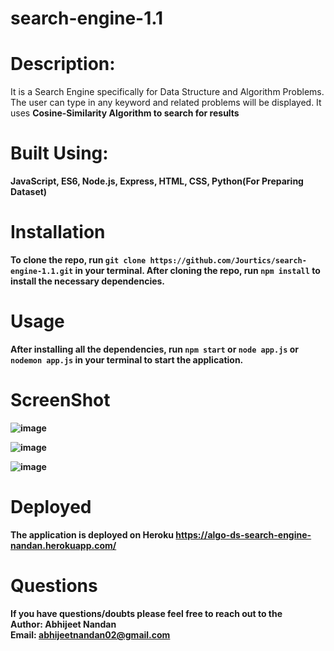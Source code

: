 # search-engine-1.1

# Description:

It is a Search Engine specifically for Data Structure and Algorithm Problems. The user can type in any keyword and related problems will be displayed. It uses <strong>Cosine-Similarity Algorithm <strong>to search for results

# Built Using:
JavaScript, ES6, Node.js, Express, HTML, CSS, Python(For Preparing Dataset)

# Installation
To clone the repo, run ```git clone https://github.com/Jourtics/search-engine-1.1.git``` in your terminal. After cloning the repo, run ```npm install``` to install the necessary dependencies.

# Usage
After installing all the dependencies, run ```npm start``` or ```node app.js``` or ```nodemon app.js``` in your terminal to start the application.

# ScreenShot
![image](https://user-images.githubusercontent.com/67581281/170706419-b35670d7-d5fa-4e66-a212-2ea8d9851b6e.png)
  
![image](https://user-images.githubusercontent.com/67581281/170706521-40c3ae6d-a705-4906-a4f9-0c5e75f78b56.png)
  
![image](https://user-images.githubusercontent.com/67581281/170706648-fd5dbbea-645e-4d48-aa49-a00d938f6a2f.png)

# Deployed 
The application is deployed on Heroku https://algo-ds-search-engine-nandan.herokuapp.com/

# Questions
If you have questions/doubts please feel free to reach out to the<br/>
Author: Abhijeet Nandan<br/>
Email: abhijeetnandan02@gmail.com<br/>
